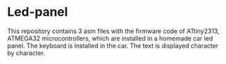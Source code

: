 # Led-panel
This repository contains 3 asm files with the firmware code of ATtiny2313, ATMEGA32 microcontrollers, which are installed in a homemade car led panel. The keyboard is installed in the car. The text is displayed character by character.
